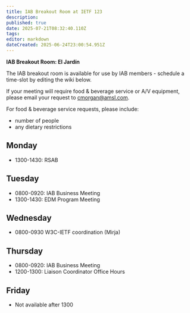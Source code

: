 ```yaml
---
title: IAB Breakout Room at IETF 123
description: 
published: true
date: 2025-07-21T08:32:40.110Z
tags: 
editor: markdown
dateCreated: 2025-06-24T23:00:54.951Z
---
```


**IAB Breakout Room: El Jardín**

The IAB breakout room is available for use by IAB members -  schedule a time-slot by editing the wiki below.  

If your meeting will require food & beverage service or A/V equipment, please email your request to cmorgan@amsl.com. 

For food & beverage service requests, please include:

* number of people
* any dietary restrictions


## Monday 

* 1300-1430: RSAB

## Tuesday 

* 0800-0920: IAB Business Meeting
* 1300-1430: EDM Program Meeting


## Wednesday 

* 0800-0930 W3C-IETF coordination (Mirja)


## Thursday 

* 0800-0920: IAB Business Meeting
* 1200-1300: Liaison Coordinator Office Hours


## Friday 

* Not available after 1300
